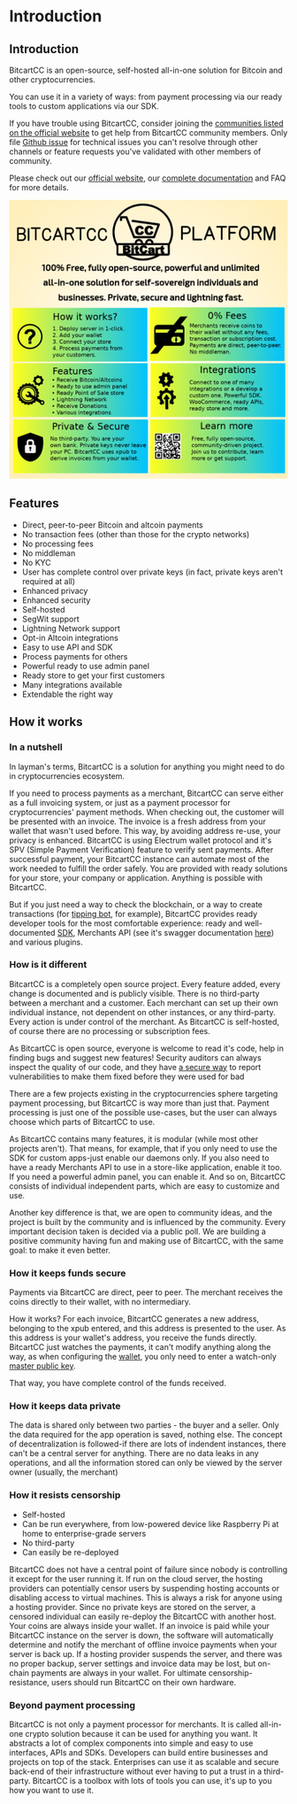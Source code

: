 # Introduction

## Introduction

BitcartCC is an open-source, self-hosted all-in-one solution for Bitcoin and other cryptocurrencies.

You can use it in a variety of ways: from payment processing via our ready tools to custom applications via our SDK.

If you have trouble using BitcartCC, consider joining the [communities listed on the official website](https://bitcartcc.com#community) to get help from BitcartCC community members. Only file [Github issue](https://github.com/bitcartcc/bitcart/issues) for technical issues you can't resolve through other channels or feature requests you've validated with other members of community.

Please check out our [official website](https://bitcartcc.com), our [complete documentation](https://github.com/bitcartcc/bitcart-docs) and FAQ for more details.

![](.gitbook/assets/bitcartcc-platform-presents.png)

## Features <a id="features"></a>

* Direct, peer-to-peer Bitcoin and altcoin payments
* No transaction fees \(other than those for the crypto networks\)
* No processing fees
* No middleman
* No KYC
* User has complete control over private keys \(in fact, private keys aren't required at all\)
* Enhanced privacy
* Enhanced security
* Self-hosted
* SegWit support
* Lightning Network support
* Opt-in Altcoin integrations
* Easy to use API and SDK
* Process payments for others
* Powerful ready to use admin panel
* Ready store to get your first customers
* Many integrations available
* Extendable the right way

## How it works

### In a nutshell <a id="in-a-nutshell"></a>

In layman's terms, BitcartCC is a solution for anything you might need to do in cryptocurrencies ecosystem.

If you need to process payments as a merchant, BitcartCC can serve either as a full invoicing system, or just as a payment processor for cryptocurrencies' payment methods. When checking out, the customer will be presented with an invoice. The invoice is a fresh address from your wallet that wasn't used before. This way, by avoiding address re-use, your privacy is enhanced. BitcartCC is using Electrum wallet protocol and it's SPV \(Simple Payment Verification\) feature to verify sent payments. After successful payment, your BitcartCC instance can automate most of the work needed to fulfill the order safely. You are provided with ready solutions for your store, your company or application. Anything is possible with BitcartCC.

But if you just need a way to check the blockchain, or a way to create transactions \(for [tipping bot](examples/atomic-tip-bot.md), for example\), BitcartCC provides ready developer tools for the most comfortable experience: ready and well-documented [SDK](https://sdk.bitcartcc.com), Merchants API \(see it's swagger documentation [here](https://api.bitcartcc.com)\) and various plugins.

### How is it different

BitcartCC is a completely open source project. Every feature added, every change is documented and is publicly visible. There is no third-party between a merchant and a customer. Each merchant can set up their own individual instance, not dependent on other instances, or any third-party. Every action is under control of the merchant. As BitcartCC is self-hosted, of course there are no processing or subscription fees.

As BitcartCC is open source, everyone is welcome to read it's code, help in finding bugs and suggest new features! Security auditors can always inspect the quality of our code, and they have [a secure way](development/security-disclosures.md) to report vulnerabilities to make them fixed before they were used for bad

There are a few projects existing in the cryptocurrencies sphere targeting payment processing, but BitcartCC is way more than just that. Payment processing is just one of the possible use-cases, but the user can always choose which parts of BitcartCC to use.

As BitcartCC contains many features, it is modular \(while most other projects aren't\). That means, for example, that if you only need to use the SDK for custom apps-just enable our daemons only. If you also need to have a ready Merchants API to use in a store-like application, enable it too. If you need a powerful admin panel, you can enable it. And so on, BitcartCC consists of individual independent parts, which are easy to customize and use.

Another key difference is that, we are open to community ideas, and the project is built by the community and is influenced by the community. Every important decision taken is decided via a public poll. We are building a positive community having fun and making use of BitcartCC, with the same goal: to make it even better.

### How it keeps funds secure <a id="how-it-keeps-funds-secure"></a>

Payments via BitcartCC are direct, peer to peer. The merchant receives the coins directly to their wallet, with no intermediary. 

How it works? For each invoice, BitcartCC generates a new address, belonging to the xpub entered, and this address is presented to the user. As this address is your wallet's address, you receive the funds directly. BitcartCC just watches the payments, it can't modify anything along the way, as when configuring the [wallet](bitcartcc-basics/walkthrough.md#wallets),  you only need to enter a watch-only [master public key](support-and-community/faq/terminology-faq.md#what-is-an-xpub).

That way, you have complete control of the funds received.

### How it keeps data private <a id="how-it-keeps-data-private"></a>

The data is shared only between two parties - the buyer and a seller. Only the data required for the app operation is saved, nothing else. The concept of decentralization is followed-if there are lots of indendent instances, there can't be a central server for anything. There are no data leaks in any operations, and all the information stored can only be viewed by the server owner \(usually, the merchant\)

### How it resists censorship <a id="how-it-resists-censorship"></a>

* Self-hosted
* Can be run everywhere, from low-powered device like Raspberry Pi at home to enterprise-grade servers
* No third-party
* Can easily be re-deployed

BitcartCC does not have a central point of failure since nobody is controlling it except for the user running it. If run on the cloud server, the hosting providers can potentially censor users by suspending hosting accounts or disabling access to virtual machines. This is always a risk for anyone using a hosting provider. Since no private keys are stored on the server, a censored individual can easily re-deploy the BitcartCC with another host. Your coins are always inside your wallet. If an invoice is paid while your BitcartCC instance on the server is down, the software will automatically determine and notify the merchant of offline invoice payments when your server is back up. If a hosting provider suspends the server, and there was no proper backup, server settings and invoice data may be lost, but on-chain payments are always in your wallet. For ultimate censorship-resistance, users should run BitcartCC on their own hardware.

### Beyond payment processing <a id="beyond-payment-processing"></a>

BitcartCC is not only a payment processor for merchants. It is called all-in-one crypto solution because it can be used for anything you want. It abstracts a lot of complex components into simple and easy to use interfaces, APIs and SDKs. Developers can build entire businesses and projects on top of the stack. Enterprises can use it as scalable and secure back-end of their infrastructure without ever having to put a trust in a third-party. BitcartCC is a toolbox with lots of tools you can use, it's up to you how you want to use it.

